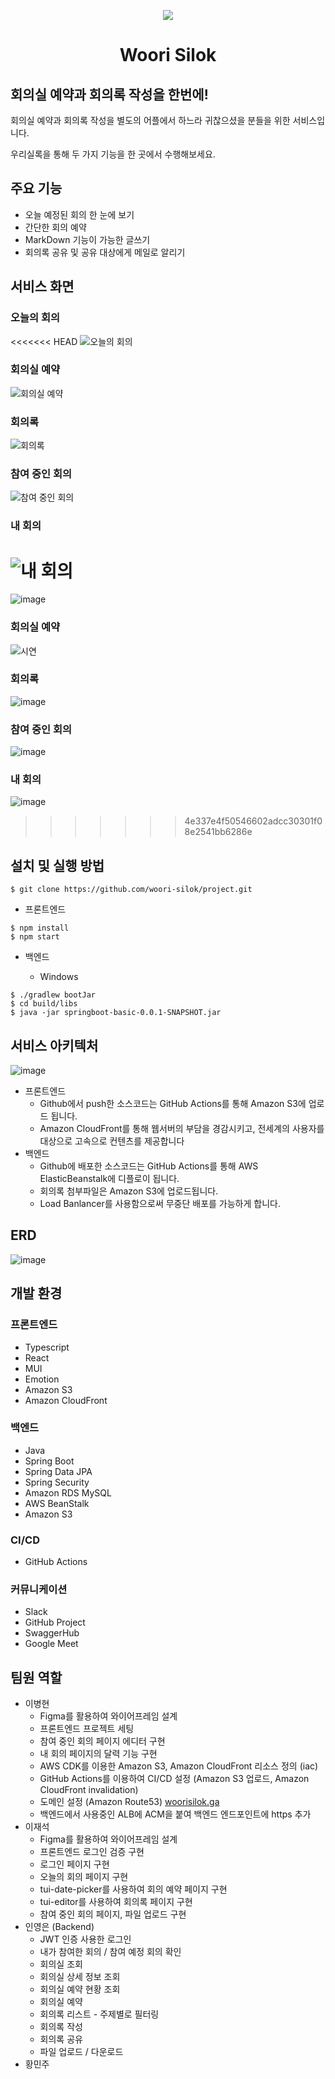 <p align="center">
  <img src = "./image/woorisilok.svg">
  <h1 align="center">Woori Silok</h1>
<h2> 회의실 예약과 회의록 작성을 한번에!</h2>
</p>


회의실 예약과 회의록 작성을 별도의 어플에서 하느라 귀찮으셨을 분들을 위한 서비스입니다.

우리실록을 통해 두 가지 기능을 한 곳에서 수행해보세요.

## 주요 기능

- 오늘 예정된 회의 한 눈에 보기
- 간단한 회의 예약
- MarkDown 기능이 가능한 글쓰기
- 회의록 공유 및 공유 대상에게 메일로 알리기

## 서비스 화면

### 오늘의 회의

<<<<<<< HEAD
![오늘의 회의](./image/오늘의회의.jpg)

### 회의실 예약

![회의실 예약](./image/시연.gif)

### 회의록

![회의록](./image/회의록.jpg)

### 참여 중인 회의

![참여 중인 회의](./image/참여중인회의.jpg)

### 내 회의

![내 회의](./image/내회의.jpg)
=======
![image](https://user-images.githubusercontent.com/46465928/146960574-5d303707-298d-4089-bdca-2a4b595c4667.png)

### 회의실 예약

![시연](./시연.gif)

### 회의록

![image](https://user-images.githubusercontent.com/46465928/146960486-2c1c172c-a95a-4ac7-ab6a-8eef4f52d016.png)

### 참여 중인 회의

![image](https://user-images.githubusercontent.com/46465928/146960449-1078a4de-f2a0-42fc-8690-641e483f159d.png)

### 내 회의

![image](https://user-images.githubusercontent.com/46465928/146960402-78e2f892-4219-4e64-8b19-7b3d7bc36c40.png)

>>>>>>> 4e337e4f50546602adcc30301f08e2541bb6286e

## 설치 및 실행 방법

```
$ git clone https://github.com/woori-silok/project.git
```

- 프론트엔드

```
$ npm install
$ npm start
```

- 백엔드

  - Windows

```
$ ./gradlew bootJar
$ cd build/libs
$ java -jar springboot-basic-0.0.1-SNAPSHOT.jar
```

## 서비스 아키텍처

![image](https://user-images.githubusercontent.com/46465928/146960972-e9a58a37-e6e6-4741-b558-e7c74e8d2b9d.png)
- 프론트엔드
  - Github에서 push한 소스코드는 GitHub Actions를 통해 Amazon S3에 업로드 됩니다.
  - Amazon CloudFront를 통해 웹서버의 부담을 경감시키고, 전세계의 사용자를 대상으로 고속으로 컨텐츠를 제공합니다
- 백엔드
  - Github에 배포한 소스코드는 GitHub Actions를 통해 AWS ElasticBeanstalk에 디플로이 됩니다.
  - 회의록 첨부파일은 Amazon S3에 업로드됩니다.
  - Load Banlancer를 사용함으로써 무중단 배포를 가능하게 합니다.

## ERD
![image](https://user-images.githubusercontent.com/46465928/146958494-6dc4aa70-25b3-44cf-96fe-c337f0b92231.png)

## 개발 환경

### 프론트엔드
- Typescript
- React
- MUI
- Emotion
- Amazon S3
- Amazon CloudFront

### 백엔드
- Java
- Spring Boot
- Spring Data JPA
- Spring Security
- Amazon RDS MySQL
- AWS BeanStalk
- Amazon S3

### CI/CD
- GitHub Actions

### 커뮤니케이션
- Slack
- GitHub Project
- SwaggerHub
- Google Meet

## 팀원 역할

- 이병현
  - Figma를 활용하여 와이어프레임 설계
  - 프론트엔드 프로젝트 세팅
  - 참여 중인 회의 페이지 에디터 구현
  - 내 회의 페이지의 달력 기능 구현
  - AWS CDK를 이용한 Amazon S3, Amazon CloudFront 리소스 정의 (iac)
  - GitHub Actions를 이용하여 CI/CD 설정 (Amazon S3 업로드, Amazon CloudFront invalidation)
  - 도메인 설정 (Amazon Route53) [woorisilok.ga](https://woorisilok.ga/)
  - 백엔드에서 사용중인 ALB에 ACM을 붙여 백엔드 엔드포인트에 https 추가
- 이재석
  - Figma를 활용하여 와이어프레임 설계
  - 프론트엔드 로그인 검증 구현
  - 로그인 페이지 구현
  - 오늘의 회의 페이지 구현
  - tui-date-picker를 사용하여 회의 예약 페이지 구현
  - tui-editor를 사용하여 회의록 페이지 구현
  - 참여 중인 회의 페이지, 파일 업로드 구현
- 인영은 (Backend)
  - JWT 인증 사용한 로그인	
  - 내가 참여한 회의 / 참여 예정 회의 확인
  - 회의실 조회
  - 회의실 상세 정보 조회
  - 회의실 예약 현황 조회
  - 회의실 예약
  - 회의록 리스트 - 주제별로 필터링
  - 회의록 작성
  - 회의록 공유
  - 파일 업로드 / 다운로드
- 황민주
